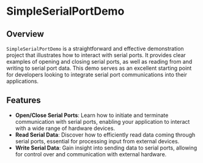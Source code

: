 # SimpleSerialPortDemo

## Overview

`SimpleSerialPortDemo` is a straightforward and effective demonstration project that illustrates how to interact with serial ports. It provides clear examples of opening and closing serial ports, as well as reading from and writing to serial port data. This demo serves as an excellent starting point for developers looking to integrate serial port communications into their applications.

## Features

- **Open/Close Serial Ports**: Learn how to initiate and terminate communication with serial ports, enabling your application to interact with a wide range of hardware devices.
- **Read Serial Data**: Discover how to efficiently read data coming through serial ports, essential for processing input from external devices.
- **Write Serial Data**: Gain insight into sending data to serial ports, allowing for control over and communication with external hardware.
